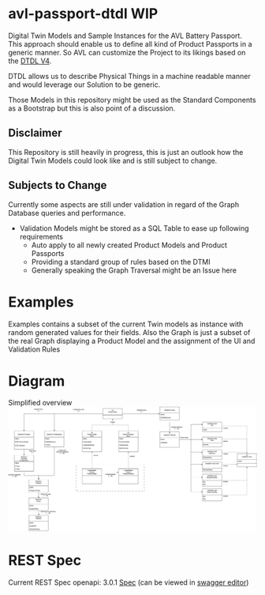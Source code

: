 # avl-passport-dtdl WIP

Digital Twin Models and Sample Instances for the AVL Battery Passport. This approach should enable us to define all kind of Product Passports in a generic manner. So AVL can customize the Project to its likings based on the [DTDL V4](https://github.com/Azure/opendigitaltwins-dtdl/blob/master/DTDL/v4/DTDL.v4.md).

DTDL allows us to describe Physical Things in a machine readable manner and would leverage our Solution to be generic.

Those Models in this repository might be used as the Standard Components as a Bootstrap but this is also point of a discussion.

## Disclaimer

This Repository is still heavily in progress, this is just an outlook how the Digital Twin Models could look like and is still subject to change.

## Subjects to Change

Currently some aspects are still under validation in regard of the Graph Database queries and performance.

- Validation Models might be stored as a SQL Table to ease up following requirements
  - Auto apply to all newly created Product Models and Product Passports
  - Providing a standard group of rules based on the DTMI
  - Generally speaking the Graph Traversal might be an Issue here

# Examples

Examples contains a subset of the current Twin models as instance with random generated values for their fields.
Also the Graph is just a subset of the real Graph displaying a Product Model and the assignment of the UI and Validation Rules

# Diagram

Simplified overview
![DTDL Overview Diagram](./Diagram.png)

# REST Spec
Current REST Spec openapi: 3.0.1 [Spec](./REST/RestSpec.json) (can be viewed in [swagger editor](https://editor.swagger.io/))